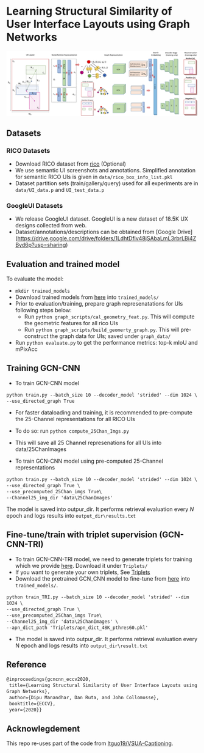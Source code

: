 # Learning Structural Similarity of User Interface Layouts using Graph Networks

<div align="center">
  <img src="data/gcncnn_arch.png"/>
</div>


## Datasets
### RICO Datasets
* Download RICO dataset from [rico](https://interactionmining.org/rico) (Optional)
* We use semantic UI screenshots and annotations. Simplified annotation for semantic RICO UIs is given in `data/rico_box_info_list.pkl`
* Dataset partition sets (train/gallery/query) used for all experiments are in `data/UI_data.p` and `UI_test_data.p`
 

### GoogleUI Datasets
* We release GoogleUI dataset. GoogleUI is a new dataset of 18.5K UX designs collected from web.
* Dataset/annotations/descriptions can be obtained from [Google Drive] (https://drive.google.com/drive/folders/1LdhtDfiv48jSAbaLmL3rbrLBi4ZByd6p?usp=sharing)



## Evaluation and trained model
To evaluate the model:
* `mkdir trained_models`
* Download  trained models from [here](https://drive.google.com/drive/folders/1aBBUF76I9zXr50Yet3csY1Dhw7--ykti?usp=sharing) into `trained_models/`
* Prior to evaluation/training, prepare graph represenatations for UIs following steps below:
	* Run `python graph_scripts/cal_geometry_feat.py`. This will compute the geometric features for all rico UIs
	* Run `python graph_scripts/build_geomerty_graph.py`. This will pre-construct the graph data for UIs; saved under `graph_data/`
* Run `python evaluate.py` to get the performance metrics: top-k mIoU and mPixAcc


## Training GCN-CNN
* To train GCN-CNN model
```
python train.py --batch_size 10 --decoder_model 'strided' --dim 1024 \
--use_directed_graph True 
```	

* For faster dataloading and training, it is recommended to pre-compute the 25-Channel representations for all RICO UIs
* To do so: run `python compute_25Chan_Imgs.py` 
* This will save all 25 Channel represenations for all UIs into data/25ChanImages

* To train GCN-CNN model using pre-computed 25-Channel representations
 
```
python train.py --batch_size 10 --decoder_model 'strided' --dim 1024 \
--use_directed_graph True \
--use_precomputed_25Chan_imgs True\
--Channel25_img_dir 'data\25ChanImages'
```		
The model is saved into outpur_dir. It performs retrieval evaluation every *N* epoch and logs results into `output_dir\results.txt`

## Fine-tune/train with triplet supervision (GCN-CNN-TRI)
* To train GCN-CNN-TRI model, we need to generate triplets  for training which we provide [here](https://drive.google.com/drive/folders/1Qp94A2NQLdBcgaIEuJDJIffk5NHxIVxH?usp=sharing). Download it under `Triplets/`
* If you want to generate your own triplets, See [Triplets](Triplets/)
* Download the pretrained GCN_CNN model to fine-tune from [here](https://drive.google.com/drive/folders/1aBBUF76I9zXr50Yet3csY1Dhw7--ykti?usp=sharing) into `trained_models/`.

```
python train_TRI.py --batch_size 10 --decoder_model 'strided' --dim 1024 \
--use_directed_graph True \
--use_precomputed_25Chan_imgs True\
--Channel25_img_dir 'data\25ChanImages' \
--apn_dict_path 'Triplets/apn_dict_48K_pthres60.pkl'
```

* The model is saved into outpur_dir. It performs retrieval evaluation every N epoch and logs results into `output_dir\result.txt`



## Reference
```
@inproceedings{gcncnn_eccv2020,
 title={Learning Structural Similarity of User Interface Layouts using Graph Networks},
 author={Dipu Manandhar, Dan Ruta, and John Collomosse},
 booktitle={ECCV},
 year={2020}}
```

## Acknowlegdement
This repo re-uses part of the code from [ltguo19/VSUA-Captioning](https://github.com/ltguo19/VSUA-Captioning).
	
